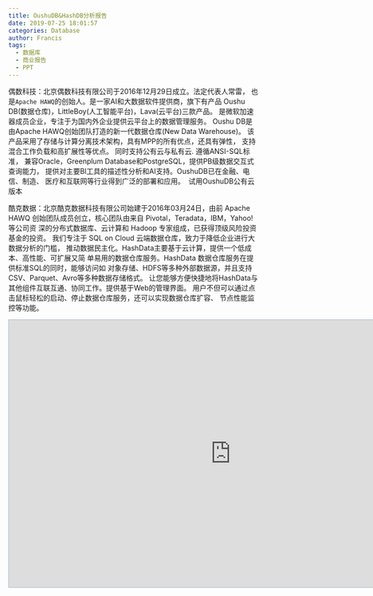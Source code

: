 ```yaml
---
title: OushuDB&HashDB分析报告
date: 2019-07-25 18:01:57
categories: Database
author: Francis
tags:
  - 数据库
  - 商业报告
  - PPT
---
```


偶数科技：北京偶数科技有限公司于2016年12月29日成立。法定代表人常雷，
也是`Apache HAWQ`的创始人。是一家AI和大数据软件提供商，旗下有产品
Oushu DB(数据仓库)，LittleBoy(人工智能平台)，Lava(云平台)三款产品。
是微软加速器成员企业，专注于为国内外企业提供云平台上的数据管理服务。
Oushu DB是由Apache HAWQ创始团队打造的新一代数据仓库(New Data Warehouse)。
该产品采用了存储与计算分离技术架构，具有MPP的所有优点，还具有弹性，
支持混合工作负载和高扩展性等优点。 同时支持公有云与私有云.  遵循ANSI-SQL标准，
兼容Oracle，Greenplum Database和PostgreSQL，提供PB级数据交互式查询能力，
提供对主要BI工具的描述性分析和AI支持。OushuDB已在金融、电信、制造、
医疗和互联网等行业得到广泛的部署和应用。  试用OushuDB公有云版本

酷克数据：北京酷克数据科技有限公司始建于2016年03月24日，由前 Apache HAWQ 
创始团队成员创立，核心团队由来自 Pivotal，Teradata，IBM，Yahoo! 等公司资
深的分布式数据库、云计算和 Hadoop 专家组成，已获得顶级风险投资基金的投资。 
我们专注于 SQL on Cloud 云端数据仓库，致力于降低企业进行大数据分析的门槛，
推动数据民主化。HashData主要基于云计算，提供一个低成本、高性能、可扩展又简
单易用的数据仓库服务。HashData 数据仓库服务在提供标准SQL的同时，能够访问如
对象存储、HDFS等多种外部数据源，并且支持CSV、Parquet、Avro等多种数据存储格式。
让您能够方便快捷地将HashData与其他组件互联互通、协同工作。提供基于Web的管理界面。
用户不但可以通过点击鼠标轻松的启动、停止数据仓库服务，还可以实现数据仓库扩容、
节点性能监控等功能。

<iframe src="https://show.zohopublic.com/publish/f9a26b7fb7ac70348432d949cf961954f6ccd?viewtype=1" height="536" width="890" name="OushuDB%26HashDB%E5%88%86%E6%9E%90%E6%8A%A5%E5%91%8A-By%20Francis" scrolling=no frameBorder="0" style="border:1px solid #AABBCC" allowfullscreen="true" mozallowfullscreen="true" webkitallowfullscreen="true"></iframe>